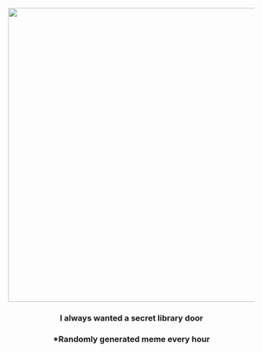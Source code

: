 <p align="center">
        <img src="https://i.redd.it/8zkqfuorw5d91.jpg" width="600" height="600">
        </p>
        <h3 align="center">I always wanted a secret library door</h3>
        <h3 align="center">*Randomly generated meme every hour</h3>
    